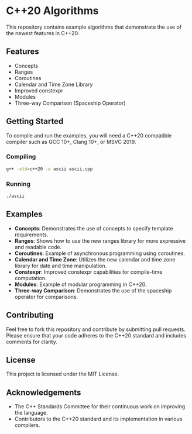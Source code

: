 # C++20 Algorithms

This repository contains example algorithms that demonstrate the use of the newest features in C++20.

## Features

- Concepts
- Ranges
- Coroutines
- Calendar and Time Zone Library
- Improved constexpr
- Modules
- Three-way Comparison (Spaceship Operator)

## Getting Started

To compile and run the examples, you will need a C++20 compatible compiler such as GCC 10+, Clang 10+, or MSVC 2019.

### Compiling

```sh
g++ -std=c++20 -o ascii ascii.cpp
```

### Running

```sh
./ascii
```

## Examples

- **Concepts**: Demonstrates the use of concepts to specify template requirements.
- **Ranges**: Shows how to use the new ranges library for more expressive and readable code.
- **Coroutines**: Example of asynchronous programming using coroutines.
- **Calendar and Time Zone**: Utilizes the new calendar and time zone library for date and time manipulation.
- **Constexpr**: Improved constexpr capabilities for compile-time computation.
- **Modules**: Example of modular programming in C++20.
- **Three-way Comparison**: Demonstrates the use of the spaceship operator for comparisons.

## Contributing

Feel free to fork this repository and contribute by submitting pull requests. Please ensure that your code adheres to the C++20 standard and includes comments for clarity.

## License

This project is licensed under the MIT License.

## Acknowledgements

- The C++ Standards Committee for their continuous work on improving the language.
- Contributors to the C++20 standard and its implementation in various compilers.

